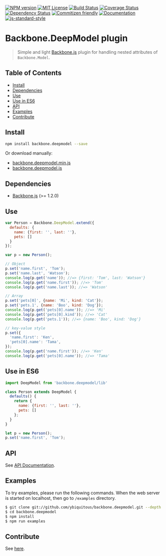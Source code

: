 [![NPM version][npm-version-image]][npm-url]
[![MIT License][license-image]][license-url]
[![Build Status][travis-image]][travis-url]
[![Coverage Status][coverage-image]][coverage-url]
[![Dependency Status][dependency-image]][dependency-url]
[![Commitizen friendly][commitizen-image]][commitizen-url]
[![Documentation][documentation-image]][documentation-url]
[![js-standard-style][js-standard-image]][js-standard-url]

# Backbone.DeepModel plugin

> Simple and light [Backbone.js](http://backbonejs.org/) plugin for handling nested attributes of `Backbone.Model`.

## Table of Contents

- [Install](#install)
- [Dependencies](#dependencies)
- [Use](#use)
- [Use in ES6](#use-in-es6)
- [API](#api)
- [Examples](#examples)
- [Contribute](#contribute)

## Install

```sh
npm install backbone.deepmodel --save
```

Or download manually:

- [backbone.deepmodel.min.js](dist/backbone.deepmodel.min.js)
- [backbone.deepmodel.js](dist/backbone.deepmodel.js)

## Dependencies

- [Backbone.js](http://backbonejs.org/) (>= 1.2.0)

## Use

```js
var Person = Backbone.DeepModel.extend({
  defaults: {
    name: {first: '', last: ''},
    pets: []
  }
});

var p = new Person();

// Object
p.set('name.first', 'Tom');
p.set('name.last', 'Watson');
console.log(p.get('name')); //=> {first: 'Tom', last: 'Watson'}
console.log(p.get('name.first')); //=> 'Tom'
console.log(p.get('name.last')); //=> 'Watson'

// Array
p.set('pets[0]', {name: 'Mi', kind: 'Cat'});
p.set('pets.1', {name: 'Boo', kind: 'Dog'});
console.log(p.get('pets[0].name')); //=> 'Mi'
console.log(p.get('pets[0].kind')); //=> 'Cat'
console.log(p.get('pets.1')); //=> {name: 'Boo', kind: 'Dog'}

// key-value style
p.set({
  'name.first': 'Ken',
  'pets[0].name': 'Tama',
});
console.log(p.get('name.first')); //=> 'Ken'
console.log(p.get('pets[0].name')); //=> 'Tama'
```

## Use in ES6

```js
import DeepModel from 'backbone.deepmodel/lib'

class Person extends DeepModel {
  defaults() {
    return {
      name: {first: '', last: ''},
      pets: []
    };
  }
}

let p = new Person();
p.set('name.first', 'Tom');
```

## API

See [API Documentation](https://doc.esdoc.org/github.com/ybiquitous/backbone.deepmodel/identifiers.html).

## Examples

To try examples, please run the following commands.
When the web server is started on localhost, then go to `/examples` directory.

```sh
$ git clone git://github.com/ybiquitous/backbone.deepmodel.git --depth 1
$ cd backbone.deepmodel
$ npm install
$ npm run examples
```

## Contribute

See [here](CONTRIBUTING.md).


[license-image]: https://img.shields.io/badge/license-MIT-blue.svg
[license-url]: LICENSE

[npm-url]: https://npmjs.org/package/backbone.deepmodel
[npm-version-image]: https://img.shields.io/npm/v/backbone.deepmodel.svg
[npm-downloads-image]: https://img.shields.io/npm/dm/backbone.deepmodel.svg

[travis-url]: https://travis-ci.org/ybiquitous/backbone.deepmodel
[travis-image]: https://img.shields.io/travis/ybiquitous/backbone.deepmodel.svg

[coverage-url]: https://coveralls.io/github/ybiquitous/backbone.deepmodel
[coverage-image]: https://img.shields.io/coveralls/ybiquitous/backbone.deepmodel.svg

[dependency-url]: https://david-dm.org/ybiquitous/backbone.deepmodel
[dependency-image]: https://img.shields.io/david/ybiquitous/backbone.deepmodel.svg
[dev-dependency-url]: https://david-dm.org/ybiquitous/backbone.deepmodel#info=devDependencies
[dev-dependency-image]: https://img.shields.io/david/dev/ybiquitous/backbone.deepmodel.svg

[commitizen-url]: http://commitizen.github.io/cz-cli
[commitizen-image]: https://img.shields.io/badge/commitizen-friendly-brightgreen.svg

[documentation-url]: https://doc.esdoc.org/github.com/ybiquitous/backbone.deepmodel/
[documentation-image]: https://doc.esdoc.org/github.com/ybiquitous/backbone.deepmodel/badge.svg

[js-standard-url]: http://standardjs.com/
[js-standard-image]: https://img.shields.io/badge/code%20style-standard-brightgreen.svg
